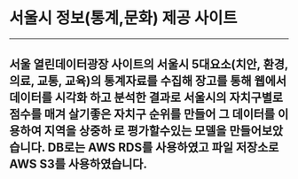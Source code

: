 # 서울시 정보(통계,문화) 제공 사이트 #
--- 
서울 열린데이터광장 사이트의 서울시 5대요소(치안, 환경, 의료, 교통, 교육)의
통계자료를 수집해 **장고**를 통해 웹에서 데이터를 시각화 하고 
분석한 결과로 서울시의 자치구별로 점수를 매겨 살기좋은 자치구 순위를 만들어
그 데이터를 이용하여 지역을 상중하 로 평가할수있는 모델을 만들어보았습니다.
DB로는 **AWS RDS**를 사용하였고 파일 저장소로 **AWS S3**를 사용하였습니다.   
---


